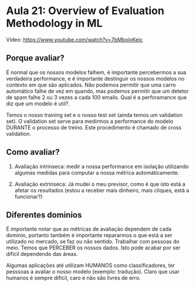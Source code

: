 # Aula 21: Overview of Evaluation Methodology in ML

Video: https://www.youtube.com/watch?v=7bMbolxKeic

## Porque avaliar? 

É normal que os nossos modelos falhem, é importante percebermos a sua verdadeira performance, e é importante destinguir os nossos modelos no contexto em que são aplicados. Não podemos permitir que uma carro automático falhe de vez em quando, mas podemos permitir que um detetor de spam falhe 2 ou 3 vezes a cada 100 emails. Qual é a perforamance que diz que um modelo é util?.

Temos o nosso training set e o nosso test set (ainda temos um validation set). O validation set serve para medirmos a performance do modelo DURANTE o processo de treino. Este procedimento é chamado de cross validation.

## Como avaliar?

1. Avaliação intrinseca: medir a nossa performance em isolação utilizando algumas medidas para computar a nossa métrica automáticamente.

2. Avaliação extrinseca: Já mudei o meu previsor, como é que isto está a afetar os resultados (estou a receber mais dinheiro, mais cliques, está a funcionar?)

## Diferentes dominios

É importante notar que as métricas de avaliação dependem de cada dominio, portanto também é importante repararmos o que está a ser utilizado no mercado, se faz ou não sentido. Trabalhar com pessoas do meio. Temos que PERCEBER os nossos dados. Isto pode acabar por ser dificil dependendo das áreas.

Algumas aplicações até utilizam HUMANOS como classificadores, ter pesssoas a avaliar o nosso modelo (exemplo: tradução). Claro que usar humanos é sempre dificil, caro e não são livres de erro.